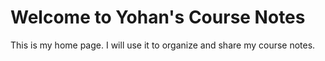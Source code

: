 # Welcome to Yohan's Course Notes

This is my home page. I will use it to organize and share my course notes.